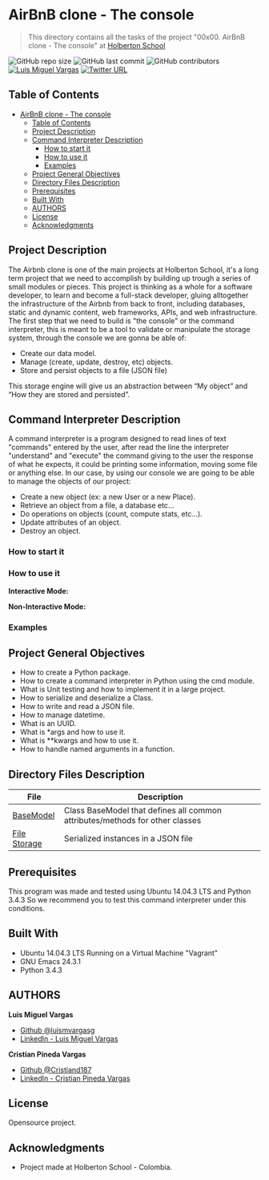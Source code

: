 # AirBnB clone - The console

> This directory contains all the tasks of the project "00x00. AirBnB clone - The console" at [Holberton School](https://www.holbertonschool.com "Holberton School.")

![GitHub repo size](https://img.shields.io/github/repo-size/luismvargasg/AirBnB_clone?style=for-the-badge) ![GitHub last commit](https://img.shields.io/github/last-commit/luismvargasg/AirBnB_clone?style=for-the-badge) ![GitHub contributors](https://img.shields.io/github/contributors/luismvargasg/AirBnB_clone?style=for-the-badge) [![Luis Miguel Vargas](https://img.shields.io/twitter/url?style=social&url=https%3A%2F%2Ftwitter.com%2Fluismvargasg1)](https://twitter.com/luismvargasg1) [![Twitter URL](https://img.shields.io/twitter/url?style=social&url=https%3A%2F%2Ftwitter.com%2FCristiand187)](https://twitter.com/Cristiand187)

## Table of Contents

- [AirBnB clone - The console](#airbnb-clone---the-console)
	- [Table of Contents](#table-of-contents)
	- [Project Description](#project-description)
	- [Command Interpreter Description](#command-interpreter-description)
		- [How to start it](#how-to-start-it)
		- [How to use it](#how-to-use-it)
		- [Examples](#examples)
	- [Project General Objectives](#project-general-objectives)
	- [Directory Files Description](#directory-files-description)
	- [Prerequisites](#prerequisites)
	- [Built With](#built-with)
	- [AUTHORS](#authors)
	- [License](#license)
	- [Acknowledgments](#acknowledgments)

## Project Description

The Airbnb clone is one of the main projects at Holberton School, it's a long term project that we need to accomplish by building up trough a series of small modules or pieces. This project is thinking as a whole for a software developer, to learn and become a full-stack developer, gluing alltogether the infrastructure of the Airbnb from back to front, including databases, static and dynamic content, web frameworks, APIs, and web infrastructure.
The first step that we need to build is "the console" or the command interpreter, this is meant to be a tool to validate or manipulate the storage system, through the console we are gonna be able of:
*  Create our data model.
* Manage (create, update, destroy, etc) objects.
* Store and persist objects to a file (JSON file)

This storage engine will give us an abstraction between “My object” and “How they are stored and persisted”.

## Command Interpreter Description

A command interpreter is a program designed to read lines of text "commands" entered by the user, after read the line the interpreter "understand" and "execute" the command giving to the user the response of what he expects, it could be printing some information, moving some file or anything else. In our case, by using our console we are going to be able to manage the objects of our project:

* Create a new object (ex: a new User or a new Place).
* Retrieve an object from a file, a database etc…
* Do operations on objects (count, compute stats, etc…).
* Update attributes of an object.
* Destroy an object.

### How to start it

### How to use it

**Interactive Mode:**

**Non-Interactive Mode:**

### Examples

## Project General Objectives

* How to create a Python package.
* How to create a command interpreter in Python using the cmd module.
* What is Unit testing and how to implement it in a large project.
* How to serialize and deserialize a Class.
* How to write and read a JSON file.
* How to manage datetime.
* What is an UUID.
* What is *args and how to use it.
* What is **kwargs and how to use it.
* How to handle named arguments in a function.

## Directory Files Description

| **File** | **Description** |
|----------|-----------------|
| [BaseModel](./models/base_model.py) | Class BaseModel that defines all common attributes/methods for other classes |
| [File Storage](./models/engine/file_storage.py) | Serialized instances in a JSON file |

## Prerequisites

This program was made and tested using Ubuntu 14.04.3 LTS and Python 3.4.3 So we recommend you to test this command interpreter under this conditions.

## Built With

* Ubuntu 14.04.3 LTS Running on a Virtual Machine "Vagrant"
* GNU Emacs 24.3.1
* Python 3.4.3

## AUTHORS

**Luis Miguel Vargas**

* [Github @luismvargasg](https://github.com/luismvargasg)
* [LinkedIn - Luis Miguel Vargas](https://www.linkedin.com/in/luismvargasg/)

**Cristian Pineda Vargas**

* [Github @Cristiand187](https://github.com/Cristiand187)
* [LinkedIn - Cristian Pineda Vargas](https://www.linkedin.com/in/cristian-david-pineda-vargas-b28a49b1/) 

## License

Opensource project.

## Acknowledgments

* Project made at Holberton School - Colombia.